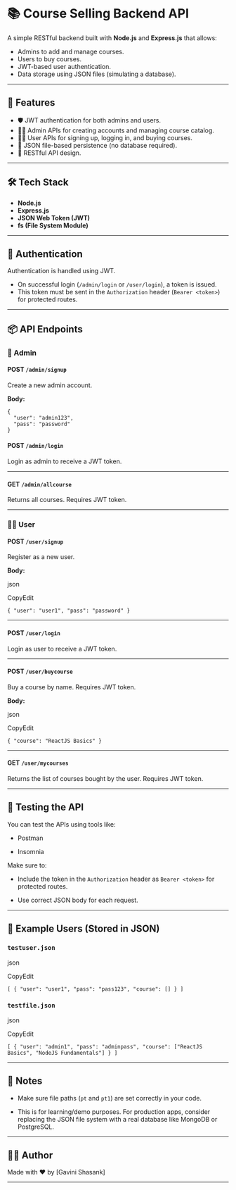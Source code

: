 # 📚 Course Selling Backend API

A simple RESTful backend built with **Node.js** and **Express.js** that allows:
- Admins to add and manage courses.
- Users to buy courses.
- JWT-based user authentication.
- Data storage using JSON files (simulating a database).

---

## 🚀 Features

- 🛡️ JWT authentication for both admins and users.
- 👨‍🏫 Admin APIs for creating accounts and managing course catalog.
- 👨‍🎓 User APIs for signing up, logging in, and buying courses.
- 💾 JSON file-based persistence (no database required).
- 📡 RESTful API design.

---

## 🛠️ Tech Stack

- **Node.js**
- **Express.js**
- **JSON Web Token (JWT)**
- **fs (File System Module)**

---


## 🔐 Authentication

Authentication is handled using JWT.

- On successful login (`/admin/login` or `/user/login`), a token is issued.
- This token must be sent in the `Authorization` header (`Bearer <token>`) for protected routes.

---

## 📦 API Endpoints

### 🔑 Admin

#### POST `/admin/signup`
Create a new admin account.

**Body:**
```
{
  "user": "admin123",
  "pass": "password"
}
```

#### POST `/admin/login`

Login as admin to receive a JWT token.

* * * * *

#### GET `/admin/allcourse`

Returns all courses. Requires JWT token.

* * * * *

### 🧑‍🎓 User

#### POST `/user/signup`

Register as a new user.

**Body:**

json

CopyEdit

`{
  "user": "user1",
  "pass": "password"
}`

* * * * *

#### POST `/user/login`

Login as user to receive a JWT token.

* * * * *

#### POST `/user/buycourse`

Buy a course by name. Requires JWT token.

**Body:**

json

CopyEdit

`{
  "course": "ReactJS Basics"
}`

* * * * *

#### GET `/user/mycourses`

Returns the list of courses bought by the user. Requires JWT token.

* * * * *

🧪 Testing the API
------------------

You can test the APIs using tools like:

-   Postman

-   Insomnia

Make sure to:

-   Include the token in the `Authorization` header as `Bearer <token>` for protected routes.

-   Use correct JSON body for each request.

* * * * *

📝 Example Users (Stored in JSON)
---------------------------------

### `testuser.json`

json

CopyEdit

`[
  {
    "user": "user1",
    "pass": "pass123",
    "course": []
  }
]`

### `testfile.json`

json

CopyEdit

`[
  {
    "user": "admin1",
    "pass": "adminpass",
    "course": ["ReactJS Basics", "NodeJS Fundamentals"]
  }
]`

* * * * *

📌 Notes
--------

-   Make sure file paths (`pt` and `pt1`) are set correctly in your code.

-   This is for learning/demo purposes. For production apps, consider replacing the JSON file system with a real database like MongoDB or PostgreSQL.

* * * * *

👨‍💻 Author
------------

Made with ❤️ by [Gavini Shasank]

* * * * *
